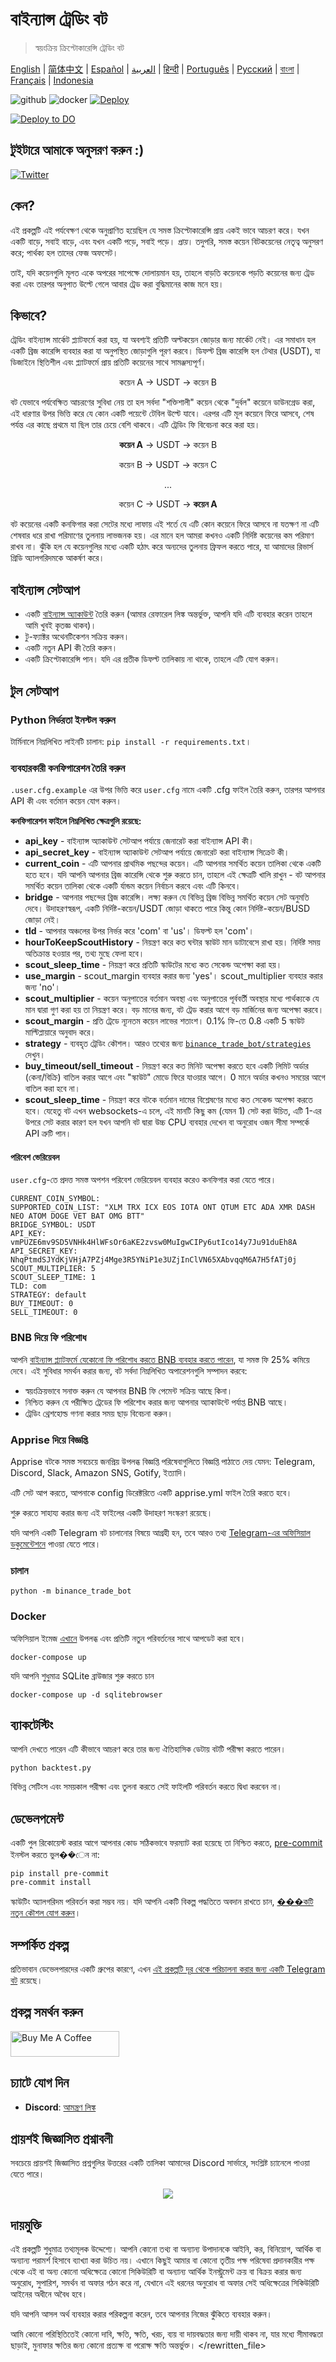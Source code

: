 # বাইন্যান্স ট্রেডিং বট
> স্বয়ংক্রিয় ক্রিপ্টোকারেন্সি ট্রেডিং বট

[English](README.md) | [简体中文](README.zh-CN.md) | [Español](README.es.md) | [العربية](README.ar.md) | [हिन्दी](README.hi.md) | [Português](README.pt.md) | [Русский](README.ru.md) | [বাংলা](README.bn.md) | [Français](README.fr.md) | [Indonesia](README.id.md)

![github](https://img.shields.io/github/workflow/status/edeng23/binance-trade-bot/binance-trade-bot)
![docker](https://img.shields.io/docker/pulls/edeng23/binance-trade-bot)
[![Deploy](https://www.herokucdn.com/deploy/button.svg)](https://heroku.com/deploy?template=https://github.com/edeng23/binance-trade-bot)

[![Deploy to DO](https://mp-assets1.sfo2.digitaloceanspaces.com/deploy-to-do/do-btn-blue.svg)](https://cloud.digitalocean.com/apps/new?repo=https://github.com/coinbookbrasil/binance-trade-bot/tree/master&refcode=a076ff7a9a6a)

## টুইটারে আমাকে অনুসরণ করুন :)

[![Twitter](https://img.shields.io/twitter/url/https/twitter.com/cloudposse.svg?style=social&label=Follow%20%400xedeng)](https://twitter.com/0xedeng)

## কেন?

এই প্রকল্পটি এই পর্যবেক্ষণ থেকে অনুপ্রাণিত হয়েছিল যে সমস্ত ক্রিপ্টোকারেন্সি প্রায় একই ভাবে আচরণ করে। যখন একটি বাড়ে, সবাই বাড়ে, এবং যখন একটি পড়ে, সবাই পড়ে। _প্রায়_। তদুপরি, সমস্ত কয়েন বিটকয়েনের নেতৃত্ব অনুসরণ করে; পার্থক্য হল তাদের ফেজ অফসেট।

তাই, যদি কয়েনগুলি মূলত একে অপরের সাপেক্ষে দোলায়মান হয়, তাহলে বাড়তি কয়েনকে পড়তি কয়েনের জন্য ট্রেড করা এবং তারপর অনুপাত উল্টে গেলে আবার ট্রেড করা বুদ্ধিমানের কাজ মনে হয়।

## কিভাবে?

ট্রেডিং বাইন্যান্স মার্কেট প্ল্যাটফর্মে করা হয়, যা অবশ্যই প্রতিটি অল্টকয়েন জোড়ার জন্য মার্কেট নেই। এর সমাধান হল একটি ব্রিজ কারেন্সি ব্যবহার করা যা অনুপস্থিত জোড়াগুলি পূরণ করবে। ডিফল্ট ব্রিজ কারেন্সি হল টেথার (USDT), যা ডিজাইনে স্থিতিশীল এবং প্ল্যাটফর্মে প্রায় প্রতিটি কয়েনের সাথে সামঞ্জস্যপূর্ণ।

<p align="center">
  কয়েন A → USDT → কয়েন B
</p>

বট যেভাবে পর্যবেক্ষিত আচরণের সুবিধা নেয় তা হল সর্বদা "শক্তিশালী" কয়েন থেকে "দুর্বল" কয়েনে ডাউনগ্রেড করা, এই ধারণার উপর ভিত্তি করে যে কোন একটি পয়েন্টে টেবিল উল্টে যাবে। এরপর এটি মূল কয়েনে ফিরে আসবে, শেষ পর্যন্ত এর কাছে প্রথমে যা ছিল তার চেয়ে বেশি থাকবে। এটি ট্রেডিং ফি বিবেচনা করে করা হয়।

<div align="center">
  <p><b>কয়েন A</b> → USDT → কয়েন B</p>
  <p>কয়েন B → USDT → কয়েন C</p>
  <p>...</p>
  <p>কয়েন C → USDT → <b>কয়েন A</b></p>
</div>

বট কয়েনের একটি কনফিগার করা সেটের মধ্যে লাফায় এই শর্তে যে এটি কোন কয়েনে ফিরে আসবে না যতক্ষণ না এটি শেষবার ধরে রাখা পরিমাণের তুলনায় লাভজনক হয়। এর মানে হল আমরা কখনও একটি নির্দিষ্ট কয়েনের কম পরিমাণ রাখব না। ঝুঁকি হল যে কয়েনগুলির মধ্যে একটি হঠাৎ করে অন্যদের তুলনায় ফ্রিফল করতে পারে, যা আমাদের রিভার্স গ্রিডি অ্যালগরিদমকে আকর্ষণ করে।

## বাইন্যান্স সেটআপ

- একটি [বাইন্যান্স অ্যাকাউন্ট](https://www.binance.com/en/register?ref=129471815) তৈরি করুন (আমার রেফারেল লিঙ্ক অন্তর্ভুক্ত, আপনি যদি এটি ব্যবহার করেন তাহলে আমি খুবই কৃতজ্ঞ থাকব)।
- টু-ফ্যাক্টর অথেনটিকেশন সক্রিয় করুন।
- একটি নতুন API কী তৈরি করুন।
- একটি ক্রিপ্টোকারেন্সি পান। যদি এর প্রতীক ডিফল্ট তালিকায় না থাকে, তাহলে এটি যোগ করুন।

## টুল সেটআপ

### Python নির্ভরতা ইনস্টল করুন

টার্মিনালে নিম্নলিখিত লাইনটি চালান: `pip install -r requirements.txt`।

### ব্যবহারকারী কনফিগারেশন তৈরি করুন

`.user.cfg.example` এর উপর ভিত্তি করে `user.cfg` নামে একটি .cfg ফাইল তৈরি করুন, তারপর আপনার API কী এবং বর্তমান কয়েন যোগ করুন।

**কনফিগারেশন ফাইলে নিম্নলিখিত ক্ষেত্রগুলি রয়েছে:**

- **api_key** - বাইন্যান্স অ্যাকাউন্ট সেটআপ পর্যায়ে জেনারেট করা বাইন্যান্স API কী।
- **api_secret_key** - বাইন্যান্স অ্যাকাউন্ট সেটআপ পর্যায়ে জেনারেট করা বাইন্যান্স সিক্রেট কী।
- **current_coin** - এটি আপনার প্রাথমিক পছন্দের কয়েন। এটি আপনার সমর্থিত কয়েন তালিকা থেকে একটি হতে হবে। যদি আপনি আপনার ব্রিজ কারেন্সি থেকে শুরু করতে চান, তাহলে এই ক্ষেত্রটি খালি রাখুন - বট আপনার সমর্থিত কয়েন তালিকা থেকে একটি র্যান্ডম কয়েন নির্বাচন করবে এবং এটি কিনবে।
- **bridge** - আপনার পছন্দের ব্রিজ কারেন্সি। লক্ষ্য করুন যে বিভিন্ন ব্রিজ বিভিন্ন সমর্থিত কয়েন সেট অনুমতি দেবে। উদাহরণস্বরূপ, একটি নির্দিষ্ট-কয়েন/USDT জোড়া থাকতে পারে কিন্তু কোন নির্দিষ্ট-কয়েন/BUSD জোড়া নেই।
- **tld** - আপনার অঞ্চলের উপর নির্ভর করে 'com' বা 'us'। ডিফল্ট হল 'com'।
- **hourToKeepScoutHistory** - নিয়ন্ত্রণ করে কত ঘন্টার স্কাউট মান ডাটাবেসে রাখা হয়। নির্দিষ্ট সময় অতিক্রান্ত হওয়ার পর, তথ্য মুছে ফেলা হবে।
- **scout_sleep_time** - নিয়ন্ত্রণ করে প্রতিটি স্কাউটের মধ্যে কত সেকেন্ড অপেক্ষা করা হয়।
- **use_margin** - scout_margin ব্যবহার করার জন্য 'yes'। scout_multiplier ব্যবহার করার জন্য 'no'।
- **scout_multiplier** - কয়েন অনুপাতের বর্তমান অবস্থা এবং অনুপাতের পূর্ববর্তী অবস্থার মধ্যে পার্থক্যকে যে মান দ্বারা গুণ করা হয় তা নিয়ন্ত্রণ করে। বড় মানের জন্য, বট ট্রেড করার আগে বড় মার্জিনের জন্য অপেক্ষা করবে।
- **scout_margin** - প্রতি ট্রেডে ন্যূনতম কয়েন লাভের শতাংশ। 0.1% ফি-তে 0.8 একটি 5 স্কাউট মাল্টিপ্লায়ারে অনুবাদ করে।
- **strategy** - ব্যবহৃত ট্রেডিং কৌশল। আরও তথ্যের জন্য [`binance_trade_bot/strategies`](binance_trade_bot/strategies/README.md) দেখুন।
- **buy_timeout/sell_timeout** - নিয়ন্ত্রণ করে কত মিনিট অপেক্ষা করতে হবে একটি লিমিট অর্ডার (কেনা/বিক্রি) বাতিল করার আগে এবং "স্কাউট" মোডে ফিরে যাওয়ার আগে। 0 মানে অর্ডার কখনও সময়ের আগে বাতিল করা হবে না।
- **scout_sleep_time** - নিয়ন্ত্রণ করে বটকে বর্তমান দামের বিশ্লেষণের মধ্যে কত সেকেন্ড অপেক্ষা করতে হবে। যেহেতু বট এখন websockets-এ চলে, এই মানটি কিছু কম (যেমন 1) সেট করা উচিত, এটি 1-এর উপরে সেট করার কারণ হল যখন আপনি বট দ্বারা উচ্চ CPU ব্যবহার দেখেন বা অনুরোধ ওজন সীমা সম্পর্কে API ত্রুটি পান।

#### পরিবেশ ভেরিয়েবল

`user.cfg`-তে প্রদত্ত সমস্ত অপশন পরিবেশ ভেরিয়েবল ব্যবহার করেও কনফিগার করা যেতে পারে।

```
CURRENT_COIN_SYMBOL:
SUPPORTED_COIN_LIST: "XLM TRX ICX EOS IOTA ONT QTUM ETC ADA XMR DASH NEO ATOM DOGE VET BAT OMG BTT"
BRIDGE_SYMBOL: USDT
API_KEY: vmPUZE6mv9SD5VNHk4HlWFsOr6aKE2zvsw0MuIgwCIPy6utIco14y7Ju91duEh8A
API_SECRET_KEY: NhqPtmdSJYdKjVHjA7PZj4Mge3R5YNiP1e3UZjInClVN65XAbvqqM6A7H5fATj0j
SCOUT_MULTIPLIER: 5
SCOUT_SLEEP_TIME: 1
TLD: com
STRATEGY: default
BUY_TIMEOUT: 0
SELL_TIMEOUT: 0
```

### BNB দিয়ে ফি পরিশোধ
আপনি [বাইন্যান্স প্ল্যাটফর্মে যেকোনো ফি পরিশোধ করতে BNB ব্যবহার করতে পারেন](https://www.binance.com/en/support/faq/115000583311-Using-BNB-to-Pay-for-Fees), যা সমস্ত ফি 25% কমিয়ে দেবে। এই সুবিধার সমর্থন করার জন্য, বট সর্বদা নিম্নলিখিত অপারেশনগুলি সম্পাদন করবে:
- স্বয়ংক্রিয়ভাবে সনাক্ত করুন যে আপনার BNB ফি পেমেন্ট সক্রিয় আছে কিনা।
- নিশ্চিত করুন যে পরীক্ষিত ট্রেডের ফি পরিশোধ করার জন্য আপনার অ্যাকাউন্টে পর্যাপ্ত BNB আছে।
- ট্রেডিং থ্রেশহোল্ড গণনা করার সময় ছাড় বিবেচনা করুন।

### Apprise দিয়ে বিজ্ঞপ্তি

Apprise বটকে সমস্ত সবচেয়ে জনপ্রিয় উপলব্ধ বিজ্ঞপ্তি পরিষেবাগুলিতে বিজ্ঞপ্তি পাঠাতে দেয় যেমন: Telegram, Discord, Slack, Amazon SNS, Gotify, ইত্যাদি।

এটি সেট আপ করতে, আপনাকে config ডিরেক্টরিতে একটি apprise.yml ফাইল তৈরি করতে হবে।

শুরু করতে সাহায্য করার জন্য এই ফাইলের একটি উদাহরণ সংস্করণ রয়েছে।

যদি আপনি একটি Telegram বট চালানোর বিষয়ে আগ্রহী হন, তবে আরও তথ্য [Telegram-এর অফিসিয়াল ডকুমেন্টেশনে](https://core.telegram.org/bots) পাওয়া যেতে পারে।

### চালান

```shell
python -m binance_trade_bot
```

### Docker

অফিসিয়াল ইমেজ [এখানে](https://hub.docker.com/r/edeng23/binance-trade-bot) উপলব্ধ এবং প্রতিটি নতুন পরিবর্তনের সাথে আপডেট করা হবে।

```shell
docker-compose up
```

যদি আপনি শুধুমাত্র SQLite ব্রাউজার শুরু করতে চান

```shell
docker-compose up -d sqlitebrowser
```

## ব্যাকটেস্টিং

আপনি দেখতে পারেন এটি কীভাবে আচরণ করে তার জন্য ঐতিহাসিক ডেটায় বটটি পরীক্ষা করতে পারেন।

```shell
python backtest.py
```

বিভিন্ন সেটিংস এবং সময়কাল পরীক্ষা এবং তুলনা করতে সেই ফাইলটি পরিবর্তন করতে দ্বিধা করবেন না।

## ডেভেলপমেন্ট

একটি পুল রিকোয়েস্ট করার আগে আপনার কোড সঠিকভাবে ফরম্যাট করা হয়েছে তা নিশ্চিত করতে,
[pre-commit](https://pre-commit.com/) ইনস্টল করতে ভুল��েন না:

```shell
pip install pre-commit
pre-commit install
```

স্কাউটিং অ্যালগরিদম পরিবর্তন করা সম্ভব নয়। যদি আপনি একটি বিকল্প পদ্ধতিতে অবদান রাখতে চান, [���কটি নতুন কৌশল যোগ করুন](binance_trade_bot/strategies/README.md)।

## সম্পর্কিত প্রকল্প

প্রতিভাবান ডেভেলপারদের একটি গ্রুপের কারণে, এখন [এই প্রকল্পটি দূর থেকে পরিচালনা করার জন্য একটি Telegram বট](https://github.com/lorcalhost/BTB-manager-telegram) রয়েছে।

## প্রকল্প সমর্থন করুন

<a href="https://www.buymeacoffee.com/edeng" target="_blank"><img src="https://cdn.buymeacoffee.com/buttons/default-orange.png" alt="Buy Me A Coffee" height="41" width="174"></a>

## চ্যাটে যোগ দিন

- **Discord**: [আমন্ত্রণ লিঙ্ক](https://discord.gg/m4TNaxreCN)

## প্রায়শই জিজ্ঞাসিত প্রশ্নাবলী

সবচেয়ে প্রায়শই জিজ্ঞাসিত প্রশ্নগুলির উত্তরের একটি তালিকা আমাদের Discord সার্ভারে, সংশ্লিষ্ট চ্যানেলে পাওয়া যেতে পারে।

<p align="center">
  <img src = "https://usercontent2.hubstatic.com/6061829.jpg">
</p>

## দায়মুক্তি

এই প্রকল্পটি শুধুমাত্র তথ্যমূলক উদ্দেশ্যে। আপনি কোনো
তথ্য বা অন্যান্য উপাদানকে আইনি, কর, বিনিয়োগ, আর্থিক বা
অন্যান্য পরামর্শ হিসাবে ব্যাখ্যা করা উচিত নয়। এখানে কিছুই আমার বা কোনো তৃতীয় পক্ষ পরিষেবা প্রদানকারীর পক্ষ থেকে
এই বা অন্য কোনো অধিক্ষেত্রে কোনো সিকিউরিটি বা অন্যান্য আর্থিক ইনস্ট্রুমেন্ট ক্রয় বা বিক্রয় করার জন্য
অনুরোধ, সুপারিশ, সমর্থন বা অফার গঠন করে না, যেখানে এই ধরনের অনুরোধ বা অফার সেই অধিক্ষেত্রের
সিকিউরিটি আইনের অধীনে অবৈধ হবে।

যদি আপনি আসল অর্থ ব্যবহার করার পরিকল্পনা করেন, তবে আপনার নিজের ঝুঁকিতে ব্যবহার করুন।

আমি কোনো পরিস্থিতিতেই কোনো
দাবি, ক্ষতি, ক্ষতি, খরচ, ব্যয় বা দায়বদ্ধতার জন্য দায়ী থাকব না, যার মধ্যে
সীমাবদ্ধতা ছাড়াই, মুনাফার ক্ষতির জন্য কোনো প্রত্যক্ষ বা পরোক্ষ ক্ষতি অন্তর্ভুক্ত।
</rewritten_file> 